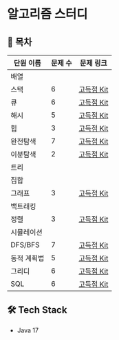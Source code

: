 # 알고리즘 스터디

## 🧠 목차

| 단원 이름     | 문제 수 | 문제 링크 |
|--------------|---------|-----------|
| 배열         |         |           |
| 스택         |6        |[고득점 Kit](https://school.programmers.co.kr/learn/courses/30/parts/12081)|
| 큐           |6        |[고득점 Kit](https://school.programmers.co.kr/learn/courses/30/parts/12081)|
| 해시         |5        |[고득점 Kit](https://school.programmers.co.kr/learn/courses/30/parts/12077)|
| 힙           |3        |[고득점 Kit](https://school.programmers.co.kr/learn/courses/30/parts/12117)|
| 완전탐색     |7        |[고득점 Kit](https://school.programmers.co.kr/learn/courses/30/parts/12230)|
| 이분탐색     |2        |[고득점 Kit](https://school.programmers.co.kr/learn/courses/30/parts/12486)|
| 트리         |         |           |
| 집합         |         |           |
| 그래프       |3        |[고득점 Kit](https://school.programmers.co.kr/learn/courses/30/parts/14393)|
| 백트래킹     |         |           |
| 정렬         |3        |[고득점 Kit](https://school.programmers.co.kr/learn/courses/30/parts/12198)|
| 시뮬레이션   |         |           |
| DFS/BFS     |7        |[고득점 Kit](https://school.programmers.co.kr/learn/courses/30/parts/12421)|
| 동적 계획법  |5        |[고득점 Kit](https://school.programmers.co.kr/learn/courses/30/parts/12263)|
| 그리디       |6        |[고득점 Kit](https://school.programmers.co.kr/learn/courses/30/parts/12244)|
| SQL       |6        |[고득점 Kit](https://school.programmers.co.kr/learn/challenges?tab=sql_practice_kit)|

## 🛠 Tech Stack
- Java 17

